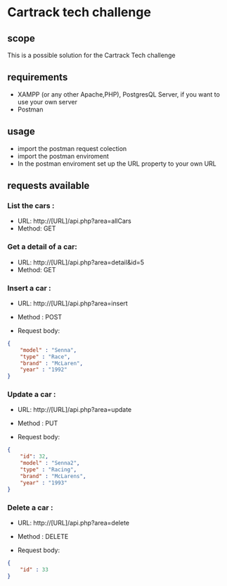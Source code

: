 # Cartrack tech challenge

## scope
This is a possible solution for the Cartrack Tech challenge

## requirements
- XAMPP (or any other Apache,PHP), PostgresQL Server, if you want to use your own server
- Postman

## usage
- import the postman request colection
- import the postman enviroment
- In the postman enviroment set up the URL property to your own URL

## requests available

### List the cars :
  - URL: http://[URL]/api.php?area=allCars
  - Method: GET

### Get a detail of a car:
  - URL: http://[URL]/api.php?area=detail&id=5 
  - Method: GET

### Insert a car : 
  - URL: http://[URL]/api.php?area=insert
  - Method : POST
  
  - Request body:

```json
{
    "model" : "Senna",
    "type" : "Race",
    "brand" : "McLaren",
    "year" : "1992"
}
```

### Update a car : 
  - URL: http://[URL]/api.php?area=update
  - Method : PUT
  
  - Request body:

```json
{
    "id": 32,
    "model" : "Senna2",
    "type" : "Racing",
    "brand" : "McLarens",
    "year" : "1993"
}

```

### Delete a car : 
  - URL: http://[URL]/api.php?area=delete
  - Method : DELETE
  
  - Request body:

```json
{
    "id" : 33
}

```
